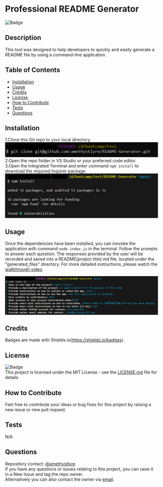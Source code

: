 # Professional README Generator
![Badge](https://img.shields.io/badge/License-MIT-yellow)
    
## Description
    
This tool was designed to help developers to quickly and easily generate a README file by using a command-line application.
    
## Table of Contents
    
- [Installation](#installation)
- [Usage](#usage)
- [Credits](#credits)
- [License](#license)
- [How to Contribute](#how-to-contribute)
- [Tests](#tests)
- [Questions](#questions)
    
## Installation
    
1.Clone this Git repo to your local directory.<br>
![screenshot](./assets/images/Screenshot.png)<br>
2.Open the repo folder in VS Studio or your preferred code editor.<br>
3.Open the Integrated Terminal and enter command `npm install` to download the required Inquirer package.<br>
![screenshot](./assets/images/Screenshot2.png)

## Usage
    
Once the dependencies have been installed, you can innvoke the application with command `node index.js` in the terminal. Follow the prompts to answer each question. The responses provided by the user will be recorded and saved into a README(project title).md file, located under the "generated_files" directory. For more detailed instructions, please watch the [walkthrough video](https://drive.google.com/file/d/136NRMjKFm9Y9jTo3piOK7BpPluPT9VCT/view?usp=sharing).<br>

![screenshot](./assets/images/Screenshot3.png)
    
## Credits
    
Badges are made with Shields.io(https://shields.io/badges).

## License
![Badge](https://img.shields.io/badge/License-MIT-yellow)<br>
This project is licensed under the MIT License - see the [LICENSE.md](license) file for details    
 
## How to Contribute
    
Feel free to contribute your ideas or bug fixes for this project by raising a new issue or new pull request.
    
## Tests
    
N/A
    
## Questions
Repository contact: [@amethystlyre](https://github.com/amethystlyre) <br>
If you have any questions or issues relating to this project, you can raise it in a New Issue and tag the repo owner.<br>
Alternatively you can also contact the owner via [email](test@example.com).
